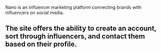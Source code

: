 Nano is an influencer marketing platform connecting brands with influencers on social media.

## The site offers the ability to create an account, sort through influencers, and contact them based on their profile.




